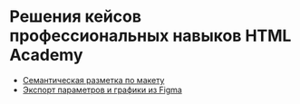 # Решения кейсов профессиональных навыков HTML Academy

* [Семантическая разметка по макету](https://github.com/annaindistress/html-academy-skills/tree/master/semantic-markup)
* [Экспорт параметров и графики из Figma](https://github.com/annaindistress/html-academy-skills/tree/master/figma-workflow)